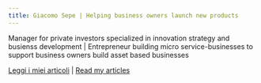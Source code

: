 ```yaml
---
title: Giacomo Sepe | Helping business owners launch new products
---
```


Manager for private investors specialized in innovation strategy and busienss development | Entrepreneur building micro service-businesses to support business owners build asset based businesses

[Leggi i miei articoli](https://valore-intangibile.beehiiv.com) | [Read my articles](https://giacomosepe.substack.com)

<!--  Manager specialized in grwoing portfolio companies, business units, and technology products for private equity investors and family offices

Mr Sepe has 15 years of experience in business management, sales, and digital strategy, having worked for some of the largest financial institutions in the world and having been supporting small and medium entrepreneurs on financing, R&D, and digital development
-->
